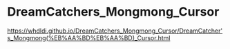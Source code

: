 # DreamCatchers_Mongmong_Cursor
https://whdldi.github.io/DreamCatchers_Mongmong_Cursor/DreamCatcher's_Mongmong(%EB%AA%BD%EB%AA%BD)_Cursor.html
